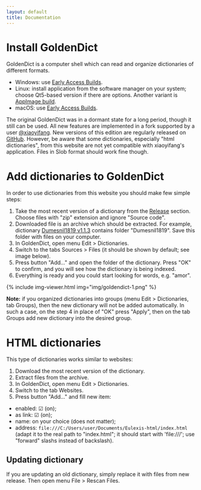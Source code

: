```yaml
---
layout: default
title: Documentation
---
```


# Install GoldenDict

GoldenDict is a computer shell which can read and organize dictionaries of different formats.

* Windows: use [Early Access Builds](https://github.com/goldendict/goldendict/wiki/Early-Access-Builds-for-Windows).
* Linux: install application from the software manager on your system; choose Qt5-based version if there are options. Another variant is [AppImage build](https://github.com/Abs62/goldendict/releases).
* macOS: use [Early Access Builds](https://github.com/goldendict/goldendict/wiki/Early-Access-Builds-for-Mac-OS-X).

The original GoldenDict was in a dormant state for a long period, though it still can be used. All new features are implemented in a fork supported by a user [@xiaoyifang](https://github.com/xiaoyifang/goldendict). New versions of this edition are regularly released on [GitHub](https://github.com/xiaoyifang/goldendict/releases). However, be aware that some dictionaries, especially "html dictionaries", from this website are not yet compatible with xiaoyifang's application. Files in Slob format should work fine though.


# Add dictionaries to GoldenDict

In order to use dictionaries from this website you should make few simple steps:

1. Take the most recent version of a dictionary from the [Release](https://github.com/nikita-moor/latin-dictionary/releases) section. Choose files with "zip" extension and ignore "Source code".
1. Downloaded file is an archive which should be extracted. For example, dictionary [Dumesnil1819 v1.1.3](https://github.com/nikita-moor/latin-dictionary/releases/download/release/Dumesnil1819-1.1.3.zip) contains folder "Dumesnil1819". Save this folder with files on your computer.
1. In GoldenDict, open menu Edit > Dictionaries. 
1. Switch to the tabs Sources > Files (it should be shown by default; see image below).
1. Press button "Add…" and open the folder of the dictionary. Press "OK" to confirm, and you will see how the dictionary is being indexed.
1. Everything is ready and you could start looking for words, e.g. "amor".

{% include img-viewer.html img="img/goldendict-1.png" %}

**Note:** if you organized dictionaries into groups (menu Edit > Dictionaries, tab Groups), then the new dictionary will not be added automatically. In such a case, on the step 4 in place of "OK" press "Apply", then on the tab Groups add new dictionary into the desired group.


# HTML dictionaries

This type of dictionaries works similar to websites:

1. Download the most recent version of the dictionary.
1. Extract files from the archive.
1. In GoldenDict, open menu Edit > Dictionaries.
1. Switch to the tab Websites.
1. Press button "Add…" and fill new item:
  - enabled: ☑ (on);
  - as link: ☑ (on);
  - name: on your choice (does not matter);
  - address: `file:///C:/Users/user/Documents/Eulexis-html/index.html` (adapt it to the real path to "index.html"; it should start with 'file:///'; use "forward" slashs instead of backslash).


## Updating dictionary

If you are updating an old dictionary, simply replace it with files from new release. Then open menu File&nbsp;>&nbsp;Rescan Files.
